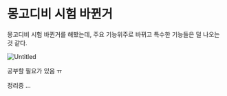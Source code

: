 # 몽고디비 시험 바뀐거

몽고디비 시험 바뀐거를 해봤는데, 주요 기능위주로 바뀌고 특수한 기능들은 덜 나오는 것 같다.

![Untitled](https://s3-us-west-2.amazonaws.com/secure.notion-static.com/44625f26-4c4d-4037-ad18-11601773969e/Untitled.png)

공부할 필요가 있음 ㅠ

정리중 …
